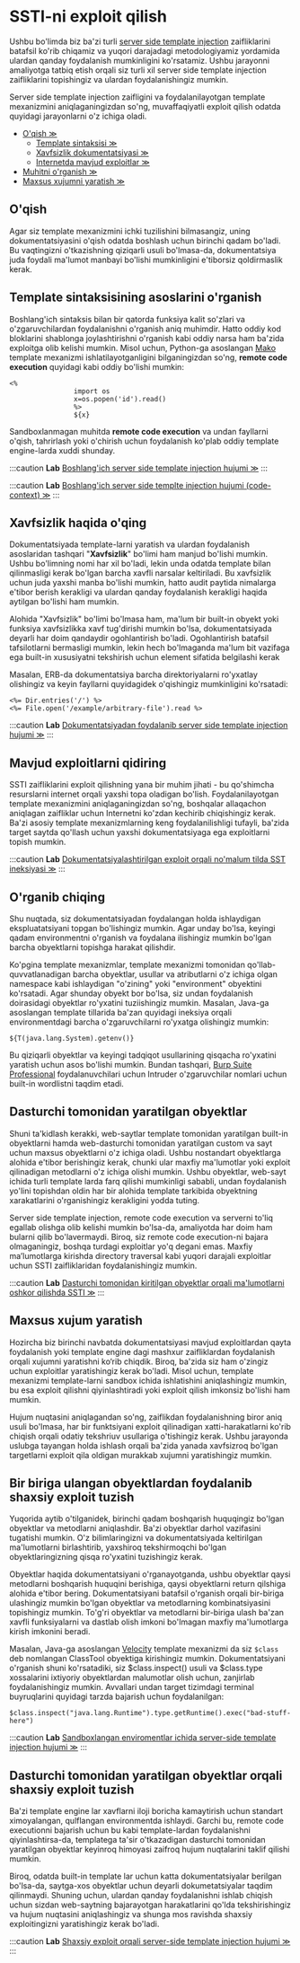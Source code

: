 # SSTI-ni exploit qilish

Ushbu bo'limda biz ba'zi turli [server side template injection](server-side-template-injection-ssti) zaifliklarini batafsil ko'rib chiqamiz va yuqori darajadagi metodologiyamiz yordamida ulardan qanday foydalanish mumkinligini ko'rsatamiz. Ushbu jarayonni amaliyotga tatbiq etish orqali siz turli xil server side template injection zaifliklarini topishingiz va ulardan foydalanishingiz mumkin.

Server side template injection zaifligini va foydalanilayotgan template mexanizmini aniqlaganingizdan so'ng, muvaffaqiyatli exploit qilish odatda quyidagi jarayonlarni o'z ichiga oladi.

* [O'qish ≫](ssti-ni-exploit-qilish#oqing)
  * [Template sintaksisi ≫](ssti-ni-exploit-qilish#template-sintaksisini-asoslarini-organish)
  * [Xavfsizlik dokumentatsiyasi ≫](ssti-ni-exploit-qilish#xavfsizlik-oqibatlari-haqida-oqish)
  * [Internetda mavjud exploitlar ≫](ssti-ni-exploit-qilish#look-for-known-exploits)
* [Muhitni o'rganish ≫](ssti-ni-exploit-qilish#tadqiqot-otkazish)
* [Maxsus xujumni yaratish ≫](ssti-ni-exploit-qilish#maxsus-xujum-yasash)

## O'qish <a href="#oqing" id="oqing"></a>

Agar siz template mexanizmini ichki tuzilishini bilmasangiz, uning dokumentatsiyasini o'qish odatda boshlash uchun birinchi qadam bo'ladi. Bu vaqtingizni o'tkazishning qiziqarli usuli bo'lmasa-da, dokumentatsiya juda foydali ma'lumot manbayi bo'lishi mumkinligini e'tiborsiz qoldirmaslik kerak.

## Template sintaksisining asoslarini o'rganish <a href="#template-sintaksisini-asoslarini-organish" id="template-sintaksisini-asoslarini-organish"></a>

Boshlang'ich sintaksis bilan bir qatorda funksiya kalit so'zlari va o'zgaruvchilardan foydalanishni o'rganish aniq muhimdir. Hatto oddiy kod bloklarini shablonga joylashtirishni o'rganish kabi oddiy narsa ham ba'zida  exploitga olib kelishi mumkin. Misol uchun, Python-ga asoslangan  [Mako](https://www.makotemplates.org/)  template mexanizmi ishlatilayotganligini bilganingizdan so'ng, **remote code execution** quyidagi kabi oddiy bo'lishi mumkin:

```tt2
<%
                import os
                x=os.popen('id').read()
                %>
                ${x}
```

Sandboxlanmagan muhitda **remote code execution** va undan fayllarni o'qish, tahrirlash yoki o'chirish uchun foydalanish ko'plab oddiy template engine-larda xuddi shunday.

:::caution **Lab**
 [Boshlang'ich server side template injection hujumi ≫](https://portswigger.net/web-security/server-side-template-injection/exploiting/lab-server-side-template-injection-basic)
:::

:::caution **Lab**
 [Boshlang'ich server side templte injection hujumi (code-context) ≫](https://portswigger.net/web-security/server-side-template-injection/exploiting/lab-server-side-template-injection-basic-code-context)
:::

## Xavfsizlik haqida o'qing <a href="#xavfsizlik-oqibatlari-haqida-oqish" id="xavfsizlik-oqibatlari-haqida-oqish"></a>

Dokumentatsiyada template-larni yaratish va ulardan foydalanish asoslaridan tashqari "**Xavfsizlik**" bo'limi ham manjud bo'lishi mumkin. Ushbu bo'limning nomi har xil bo'ladi, lekin unda odatda template bilan qilinmasligi kerak bo'lgan barcha xavfli narsalar keltiriladi. Bu xavfsizlik uchun juda yaxshi manba bo'lishi mumkin, hatto audit paytida nimalarga e'tibor berish kerakligi va ulardan qanday foydalanish kerakligi haqida aytilgan bo'lishi ham mumkin.

Alohida "Xavfsizlik" bo'limi bo'lmasa ham, ma'lum bir built-in obyekt yoki funksiya xavfsizlikka xavf tug'dirishi mumkin bo'lsa, dokumentatsiyada deyarli har doim qandaydir ogohlantirish bo'ladi. Ogohlantirish batafsil tafsilotlarni bermasligi mumkin, lekin hech bo'lmaganda ma'lum bit vazifaga ega built-in xususiyatni tekshirish uchun element sifatida belgilashi kerak

Masalan, ERB-da dokumentatsiya barcha direktoriyalarni ro'yxatlay olishingiz va keyin fayllarni quyidagidek o'qishingiz mumkinligini ko'rsatadi:

```tt2
<%= Dir.entries('/') %>
<%= File.open('/example/arbitrary-file').read %>
```

:::caution **Lab**
 [Dokumentatsiyadan foydalanib server side template injection hujumi ≫](https://portswigger.net/web-security/server-side-template-injection/exploiting/lab-server-side-template-injection-using-documentation)&#x20;
:::

## Mavjud exploitlarni qidiring <a href="#look-for-known-exploits" id="look-for-known-exploits"></a>

SSTI zaifliklarini exploit qilishning yana bir muhim jihati - bu qo'shimcha resurslarni internet orqali  yaxshi topa oladigan bo'lish. Foydalanilayotgan template mexanizmini aniqlaganingizdan so'ng, boshqalar allaqachon aniqlagan zaifliklar uchun Internetni ko'zdan kechirib chiqishingiz kerak. Ba'zi asosiy template mexanizmlarning keng foydalanilishligi tufayli, ba'zida target saytda qo'llash uchun yaxshi dokumentatsiyaga ega exploitlarni topish mumkin.

:::caution **Lab**
 [Dokumentatsiyalashtirilgan exploit orqali no'malum tilda SST ineksiyasi ≫](https://portswigger.net/web-security/server-side-template-injection/exploiting/lab-server-side-template-injection-in-an-unknown-language-with-a-documented-exploit)
:::

## O'rganib chiqing <a href="#tadqiqot-otkazish" id="tadqiqot-otkazish"></a>

Shu nuqtada, siz dokumentatsiyadan foydalangan holda ishlaydigan ekspluatatsiyani topgan bo'lishingiz mumkin. Agar unday bo'lsa, keyingi qadam environmentni o'rganish va foydalana ilishingiz mumkin bo'lgan barcha obyektlarni topishga harakat qilishdir.

Ko'pgina template mexanizmlar, template mexanizmi tomonidan qo'llab-quvvatlanadigan barcha obyektlar, usullar va atributlarni o'z ichiga olgan namespace kabi ishlaydigan "o'zining" yoki "environment" obyektini ko'rsatadi. Agar shunday obyekt bor bo'lsa, siz undan foydalanish doirasidagi obyektlar ro'yxatini tuziishingiz mumkin. Masalan, Java-ga asoslangan template tillarida ba'zan quyidagi ineksiya orqali environmentdagi barcha o'zgaruvchilarni ro'yxatga olishingiz mumkin:

```tt2
${T(java.lang.System).getenv()}
```

Bu qiziqarli obyektlar va keyingi tadqiqot usullarining qisqacha ro'yxatini yaratish uchun asos bo'lishi mumkin. Bundan tashqari, [Burp Suite Professional](https://portswigger.net/burp/pro) foydalanuvchilari uchun Intruder o'zgaruvchilar nomlari uchun built-in wordlistni taqdim etadi.

## Dasturchi tomonidan yaratilgan obyektlar <a href="#dasturchi-tomonidan-taqdim-etilgan-obektlar" id="dasturchi-tomonidan-taqdim-etilgan-obektlar"></a>

Shuni ta'kidlash kerakki, web-saytlar template tomonidan yaratilgan built-in obyektlarni hamda web-dasturchi tomonidan yaratilgan custom va sayt uchun maxsus obyektlarni o'z ichiga oladi. Ushbu nostandart obyektlarga alohida e'tibor berishingiz kerak, chunki ular maxfiy ma'lumotlar yoki exploit qilinadigan metodlarni o'z ichiga olishi mumkin. Ushbu obyektlar, web-sayt ichida turli template larda farq qilishi mumkinligi sababli, undan foydalanish yo'lini topishdan oldin har bir alohida template tarkibida obyektning xarakatlarini o'rganishingiz kerakligini yodda tuting.

Server side template injection, remote code execution va serverni to'liq egallab olishga olib kelishi mumkin bo'lsa-da, amaliyotda har doim ham bularni qilib bo'lavermaydi. Biroq, siz remote code execution-ni bajara olmaganingiz,  boshqa turdagi exploitlar yo'q degani emas. Maxfiy maʼlumotlarga kirishda directory traversal kabi yuqori darajali exploitlar uchun  SSTI zaifliklaridan foydalanishingiz mumkin.

:::caution **Lab**
 [Dasturchi tomonidan kiritilgan obyektlar orqali ma'lumotlarni oshkor qilishda SSTI ≫](https://portswigger.net/web-security/server-side-template-injection/exploiting/lab-server-side-template-injection-with-information-disclosure-via-user-supplied-objects)
:::

## Maxsus xujum yaratish <a href="#maxsus-xujum-yasash" id="maxsus-xujum-yasash"></a>

Hozircha biz birinchi navbatda dokumentatsiyasi mavjud exploitlardan qayta foydalanish yoki template engine dagi mashxur zaifliklardan foydalanish orqali xujumni yaratishni ko‘rib chiqdik. Biroq, ba'zida siz ham o'zingiz uchun exploitlar yaratishingiz kerak bo'ladi. Misol uchun, template mexanizmi template-larni sandbox ichida ishlatishini aniqlashingiz mumkin, bu esa exploit qilishni qiyinlashtiradi yoki exploit qilish imkonsiz bo'lishi ham mumkin.

Hujum nuqtasini aniqlagandan so'ng, zaiflikdan foydalanishning biror aniq usuli bo'lmasa, har bir funktsiyani exploit qilinadigan xatti-harakatlarni ko'rib chiqish orqali odatiy tekshriuv usullariga o'tishingiz kerak. Ushbu jarayonda uslubga tayangan holda ishlash orqali ba'zida yanada xavfsizroq bo'lgan targetlarni exploit qila oldigan murakkab xujumni yaratishingiz mumkin.

## Bir biriga ulangan obyektlardan foydalanib shaxsiy exploit tuzish

Yuqorida aytib o'tilganidek, birinchi qadam boshqarish huquqingiz bo'lgan obyektlar va metodlarni aniqlashdir. Ba'zi obyektlar darhol vazifasini tugatishi mumkin. O'z bilimlaringizni va dokumentatsiyada keltirilgan ma'lumotlarni birlashtirib, yaxshiroq tekshirmoqchi bo'lgan obyektlaringizning qisqa ro'yxatini tuzishingiz kerak.

Obyektlar haqida dokumentatsiyani o'rganayotganda, ushbu obyektlar qaysi metodlarni boshqarish huquqini berishiga, qaysi obyektlarni return qilshiga alohida e'tibor bering. Dokumentatsiyani batafsil o'rganish orqali bir-biriga ulashingiz mumkin bo'lgan obyektlar va metodlarning kombinatsiyasini topishingiz mumkin. To'g'ri obyektlar va metodlarni bir-biriga ulash ba'zan xavfli funksiyalarni va dastlab olish imkoni bo'lmagan maxfiy ma'lumotlarga kirish imkonini beradi.

Masalan, Java-ga asoslangan [Velocity](https://velocity.apache.org/) template mexanizmi da siz `$class` deb nomlangan ClassTool obyektiga kirishingiz mumkin. Dokumentatsiyani  o'rganish shuni ko'rsatadiki, siz $class.inspect() usuli va $class.type xossalarini ixtiyoriy obyektlardan malumotlar olish uchun, zanjirlab foydalanishingiz mumkin. Avvallari undan target tizimdagi terminal buyruqlarini quyidagi tarzda bajarish uchun foydalanilgan:

```tt2
$class.inspect("java.lang.Runtime").type.getRuntime().exec("bad-stuff-here")
```

:::caution **Lab**
 [Sandboxlangan enviromentlar ichida server-side template injection hujumi ≫](https://portswigger.net/web-security/server-side-template-injection/exploiting/lab-server-side-template-injection-in-a-sandboxed-environment)
:::

## Dasturchi tomonidan yaratilgan obyektlar orqali shaxsiy exploit tuzish <a href="#dasturchi-tomonidan-taqdim-etilgan-obektlar-bilan-maxsus-xujum-yasash" id="dasturchi-tomonidan-taqdim-etilgan-obektlar-bilan-maxsus-xujum-yasash"></a>

Ba'zi template engine lar xavflarni iloji boricha kamaytirish uchun standart ximoyalangan, qulflangan environmentda ishlaydi. Garchi bu, remote code executionni bajarish uchun bu kabi template-lardan foydalanishni qiyinlashtirsa-da, templatega ta'sir o'tkazadigan dasturchi tomonidan yaratilgan obyektlar keyinroq himoyasi zaifroq hujum nuqtalarini taklif qilishi mumkin.

Biroq, odatda built-in template lar uchun katta dokumentatsiyalar berilgan bo'lsa-da, saytga-xos obyektlar uchun deyarli dokumetatsiyalar taqdim qilinmaydi. Shuning uchun, ulardan qanday foydalanishni ishlab chiqish uchun sizdan web-saytning bajarayotgan harakatlarini qo'lda tekshirishingiz va hujum nuqtasini aniqlashingiz va shunga mos ravishda shaxsiy exploitingizni yaratishingiz kerak bo'ladi.

:::caution **Lab**
 [Shaxsiy exploit orqali server-side template injection hujumi ≫](https://portswigger.net/web-security/server-side-template-injection/exploiting/lab-server-side-template-injection-with-a-custom-exploit)
:::

